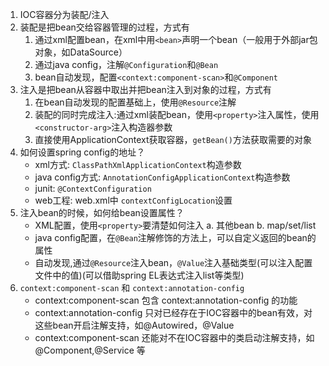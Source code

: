 1. IOC容器分为装配/注入
2. 装配是把bean交给容器管理的过程，方式有
    1. 通过xml配置bean，在xml中用`<bean>`声明一个bean（一般用于外部jar包对象，如DataSource）
    2. 通过java config，注解`@Configuration`和`@Bean`
    3. bean自动发现，配置`<context:component-scan>`和`@Component`
3. 注入是把bean从容器中取出并把bean注入到对象的过程，方式有
    1. 在bean自动发现的配置基础上，使用`@Resource`注解
    2. 装配的同时完成注入:通过xml装配bean，使用`<property>`注入属性，使用`<constructor-arg>`注入构造器参数
    3. 直接使用ApplicationContext获取容器，`getBean()`方法获取需要的对象
4. 如何设置spring config的地址？
    - xml方式: `ClassPathXmlApplicationContext`构造参数
    - java config方式: `AnnotationConfigApplicationContext`构造参数
    - junit: `@ContextConfiguration`
    - web工程: web.xml中 `contextConfigLocation`设置
5. 注入bean的时候，如何给bean设置属性？
    - XML配置，使用`<property>`要清楚如何注入 a. 其他bean b. map/set/list
    - java config配置，在`@Bean`注解修饰的方法上，可以自定义返回的bean的属性
    - 自动发现,通过`@Resource`注入bean，`@Value`注入基础类型(可以注入配置文件中的值)(可以借助spring EL表达式注入list等类型)
6. `context:component-scan` 和 `context:annotation-config`
    - context:component-scan 包含 context:annotation-config 的功能
    - context:annotation-config 只对已经存在于IOC容器中的bean有效，对这些bean开启注解支持，如@Autowired，@Value
    - context:component-scan 还能对不在IOC容器中的类启动注解支持，如@Component,@Service 等